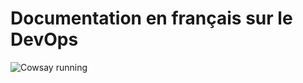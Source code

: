 # Documentation en français sur le DevOps

![Cowsay running](https://github.com/profy12-mon-orga/docs/actions/workflows/cowsay.yml/badge.yml)
